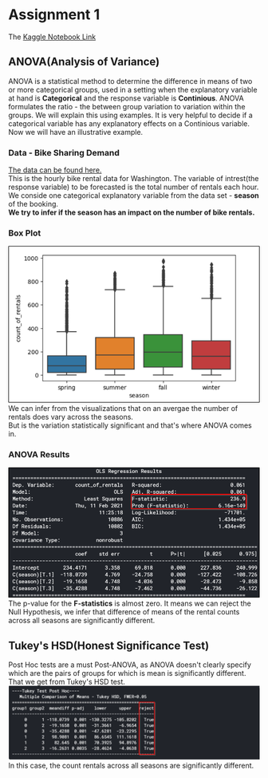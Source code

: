 # Assignment 1
The [Kaggle Notebook Link](https://www.kaggle.com/satyads/data-analysis-tools-coursera-anova-tukey-posthoc)

## ANOVA(Analysis of Variance)
ANOVA is a statistical method to determine the difference in means of two or more categorical groups, used in a setting when the explanatory variable at hand is **Categorical** and the response variable is **Continious**.
ANOVA formulates the ratio - the between group variation to variation within the groups. We will explain this using examples. It is very helpful to decide if a categorical variable has any explanatory effects on a Continious variable. Now we will have an illustrative example.

### Data - Bike Sharing Demand
[The data can be found here.](https://www.kaggle.com/c/bike-sharing-demand/data)<br>
This is the hourly bike rental data for Washington.
The variable of intrest(the response variable) to be forecasted is the total number of rentals each hour.
We conside one categorical explanatory variable from the data set - **season** of the booking.<br>
**We try to infer if the season has an impact on the number of bike rentals.**

### Box Plot
![box_plot](anova_box_plot.png)<br>
We can infer from the visualizations that on an avergae the number of rentals does vary across the seasons.<br>
But is the variation statistically significant and that's where ANOVA comes in.

### ANOVA Results
![anova](anova_result.png)<br>
The p-value for the **F-statistics** is almost zero.
It means we can reject the Null Hypothesis, we infer that difference of means of the rental counts across all seasons are significantly different.

## Tukey's HSD(Honest Significance Test)
Post Hoc tests are a must Post-ANOVA, as ANOVA doesn't clearly specify which are the pairs of groups for which is mean is significantly different. That we get from Tukey's HSD test.
![tukey_hsd](tukey_hsd.png)<br>
In this case, the count rentals across all seasons are significantly different.

